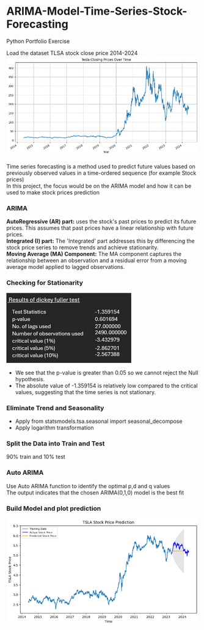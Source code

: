 # ARIMA-Model-Time-Series-Stock-Forecasting
Python Portfolio Exercise

Load the dataset TLSA stock close price 2014-2024
![](Image/LoadDf.png)<br>
<br>
Time series forecasting is a method used to predict future values based on previously observed values in a time-ordered sequence (for example Stock prices)<br>
In this project, the focus would be on the ARIMA model and how it can be used to make stock prices prediction<br>
### ARIMA
**AutoRegressive (AR) part:**  uses the stock's past prices to predict its future prices. This assumes that past prices have a linear relationship with future prices.<br>
**Integrated (I) part:** The 'Integrated' part addresses this by differencing the stock price series to remove trends and achieve stationarity.<br>
**Moving Average (MA) Component:** The MA component captures the relationship between an observation and a residual error from a moving average model applied to lagged observations.<br>

### Checking for Stationarity

![](Image/2.PNG)
*    We see that the p-value is greater than 0.05 so we cannot reject the Null hypothesis.<br>
*    The absolute value of -1.359154 is relatively low compared to the critical values, suggesting that the time series is not stationary.

### Eliminate Trend and Seasonality
*    Apply from statsmodels.tsa.seasonal import seasonal_decompose
*    Apply logarithm transformation

### Split the Data into Train and Test
90% train and 10% test

### Auto ARIMA
Use Auto ARIMA function to identify the optimal p,d and q values<br>
The output indicates that the chosen ARIMA(0,1,0) model is the best fit

### Build Model and plot prediction
![](Image/6.png)


